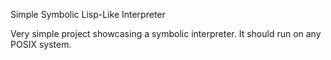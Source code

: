 Simple Symbolic Lisp-Like Interpreter

Very simple project showcasing a symbolic interpreter.
It should run on any POSIX system.
